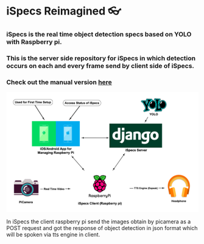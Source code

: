 # iSpecs Reimagined 👓

### iSpecs is the real time object detection specs based on YOLO with Raspberry pi.

### This is the server side repository for iSpecs in which detection occurs on each and every frame send by client side of iSpecs.

### Check out the manual version [here](https://github.com/Shritesh99/iSpecs)

<p align="center">
  <img src="https://github.com/Shritesh99/iSpecs-Reimagined_Server/blob/master/images/iSpecs-Arch.png" />
</p>



In iSpecs the client raspberry pi send the images obtain by picamera as a POST request and got the response of object detection in json format which will be spoken via tts engine in client.
